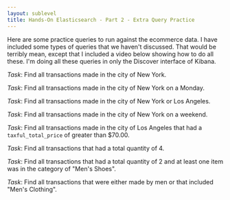 ```yaml
---
layout: sublevel
title: Hands-On Elasticsearch - Part 2 - Extra Query Practice
---
```


Here are some practice queries to run against the ecommerce data. I have included some types of queries that we haven't discussed. That would be terribly mean, except that I included a video below showing how to do all these. I'm doing all these queries in only the Discover interface of Kibana.

*Task*: Find all transactions made in the city of New York.

*Task*: Find all transactions made in the city of New York on a Monday.

*Task*: Find all transactions made in the city of New York or Los Angeles.

*Task*: Find all transactions made in the city of New York on a weekend.

*Task*: Find all transactions made in the city of Los Angeles that had a `taxful_total_price` of greater than $70.00.

*Task*: Find all transactions that had a total quantity of 4.

*Task*: Find all transactions that had a total quantity of 2 and at least one item was in the category of "Men's Shoes".

*Task*: Find all transactions that were either made by men or that included "Men's Clothing".